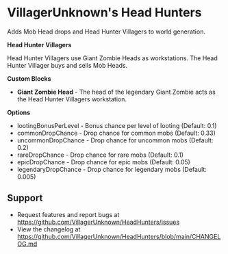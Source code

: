 # VillagerUnknown's Head Hunters

Adds Mob Head drops and Head Hunter Villagers to world generation.

**Head Hunter Villagers**

Head Hunter Villagers use Giant Zombie Heads as workstations. 
The Head Hunter Villager buys and sells Mob Heads. 

**Custom Blocks**

* **Giant Zombie Head** - The head of the legendary Giant Zombie acts as the Head Hunter Villagers workstation.

**Options**

* lootingBonusPerLevel - Bonus chance per level of looting (Default: 0.1)
* commonDropChance - Drop chance for common mobs (Default: 0.33)
* uncommonDropChance - Drop chance for uncommon mobs (Default: 0.2)
* rareDropChance - Drop chance for rare mobs (Default: 0.1)
* epicDropChance - Drop chance for epic mobs (Default: 0.05)
* legendaryDropChance - Drop chance for legendary mobs (Default: 0.005)

## Support

* Request features and report bugs at https://github.com/VillagerUnknown/HeadHunters/issues
* View the changelog at https://github.com/VillagerUnknown/HeadHunters/blob/main/CHANGELOG.md